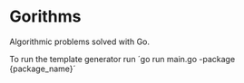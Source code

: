 # Gorithms

Algorithmic problems solved with Go. 

To run the template generator run ´go run main.go -package {package_name}´